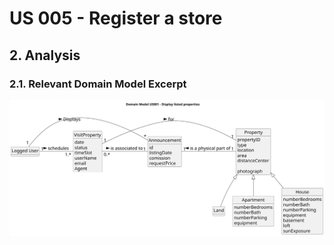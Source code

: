 # US 005 - Register a store

## 2. Analysis

### 2.1. Relevant Domain Model Excerpt 

![Domain Model](svg/us009-domain-model.svg)
